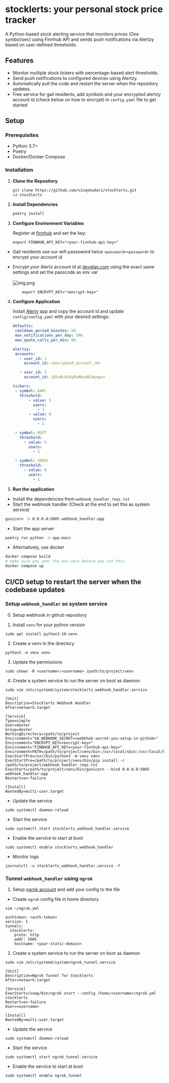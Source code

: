 # stocklerts: your personal stock price tracker

A Python-based stock alerting service that monitors prices (One symbol/sec) using Finnhub API and sends push notifications via Alertzy based on user-defined thresholds.

## Features

- Monitor multiple stock tickers with percentage-based alert thresholds.
- Send push notifications to configured devices using Alertzy.
- Automatically pull the code and restart the server when the repository updates.
- Free service for gail residents, add symbols and your encrypted alertzy account id (check below on how to encrypt) in `config.yaml` file to get started 

## Setup

### Prerequisites

- Python 3.7+
- Poetry
- Docker/Docker Compose

### Installation

1. **Clone the Repository**

    ```bash
    git clone https://github.com/vinaykudari/stocklerts.git
    cd stocklerts
    ```

2. **Install Dependencies**

    ```bash
    poetry install
    ```

3. **Configure Environment Variables**

    Register at [finnhub](https://finnhub.io) and set the key:

    ```dotenv
    export FINNHUB_API_KEY="<your-finnhub-api-key>"
    ```
- Gail residents use our wifi passsword twice `<password><password>` to encrypt your account id
- Encrypt your Alertz account id at [devglan.com](https://www.devglan.com/online-tools/aes-encryption-decryption) using the exact same settings and set the passcode as env var
<br><br>
![img.png](resources/img.png)
      
  ```dotenv
      export ENCRYPT_KEY="<encrypt-key>"
  ```
   
4. **Configure Application**

    Install [Alerty](http://alertzy.app/) app and copy the account id
    and update `config/config.yaml` with your desired settings:
   
    ```yaml
    defaults:
     cooldown_period_minutes: 60
     max_notifications_per_day: 100
     max_quote_calls_per_min: 60
   
   alertzy:
     accounts:
       - user_id: 1
         account_id: <encrypted_account_id>
   
       - user_id: 2
         account_id: 18tu6LkU4y9uNArpNlAyog==
   
   tickers:
     - symbol: AAPL
       threshold:
           - value: 5
             users:
               - 1
           - value: 0
             users:
               - 2
   
     - symbol: MSFT
       threshold:
         - value: 5
           users:
             - 1
   
     - symbol: GOOGL
       threshold:
         - value: 0
           users:
             - 1
   
    ```

5. **Run the application**

- Install the dependencies from `webhook_handler_reqs.txt`
- Start the webhook handler (Check at the end to set this as system service)
```bash
gunicorn -b 0.0.0.0:5005 webhook_handler:app
 ```
- Start the app server
 ```bash
 poetry run python -m app.main
 ```

- Alternatively, use docker
 ```bash
 docker compose build 
 # make sure you sent the env vars before you run this
docker compose up
 ```

## CI/CD setup to restart the server when the codebase updates

### **Setup `webhook_handler` as system service**

0. Setup webhook in github repository

1. Install `venv` for your python version
```commandline
sudo apt install python3.10-venv
```
2. Create a venv in the directory
```commandline
python3 -m venv venv
```
3. Update the permissions
```commandline
sudo chown -R <username>:<username> /path/to/project/venv
```

4. Create a system service to run the server on boot as daemon

```
sudo vim /etc/systemd/system/stocklerts_webhook_handler.service
```

```commandline
[Unit]
Description=Stocklerts Webhook Handler
After=network.target

[Service]
Type=simple
User=dexter
Group=dexter
WorkingDirectory=/path/to/project
Environment="GH_WEBHOOK_SECRET=<webhhok-secret-you-setup-in-github>"
Environment="ENCRYPT_KEY=<encrypt-key>"
Environment="FINNHUB_API_KEY=<your-finnhub-api-key>"
Environment=PATH=/path/to/project/venv/bin:/usr/local/sbin:/usr/local/bin:/usr/sbin:/usr/bin:/sbin:/bin
ExecStartPre=/usr/bin/python3 -m venv venv
ExecStartPre=/path/to/project/venv/bin/pip install -r /path/to/project/webhook_handler_reqs.txt
ExecStart=/path/to/project/venv/bin/gunicorn --bind 0.0.0.0:5005 webhook_handler:app
Restart=on-failure

[Install]
WantedBy=multi-user.target
```
- Update the service
```commandline
sudo systemctl daemon-reload
```

- Start the service
```commandline
sudo systemctl start stocklerts_webhook_handler.service
```

- Enable the service to start at boot
```commandline
sudo systemctl enable stocklerts_webhook_handler
```

- Monitor logs
```commandline
journalctl -u stocklerts_webhook_handler.service -f
```

### **Tunnel `webhook_handler` using `ngrok`**

1. Setup [ngrok account](https://dashboard.ngrok.com/get-started/your-authtoken) and add your config to the file
- Create `ngrok` config file in home directory
```commandline
vim ~/ngrok.yml
```
```commandline
authtoken: <auth-token>
version: 1
tunnels:
  stocklerts:
    proto: http
    addr: 5005
    hostname: <your-static-domain>
```

2. Create a system service to run the server on boot as daemon
```
sudo vim /etc/systemd/system/ngrok_tunnel.service
```
```commandline
[Unit]
Description=Ngrok Tunnel for Stocklerts
After=network.target

[Service]
ExecStart=/snap/bin/ngrok start --config /home/<username>/ngrok.yml stocklerts
Restart=on-failure
User=<username>

[Install]
WantedBy=multi-user.target
```

- Update the service
```commandline
sudo systemctl daemon-reload
```

- Start the service
```commandline
sudo systemctl start ngrok_tunnel.service
```

- Enable the service to start at boot
```commandline
sudo systemctl enable ngrok_tunnel
```
